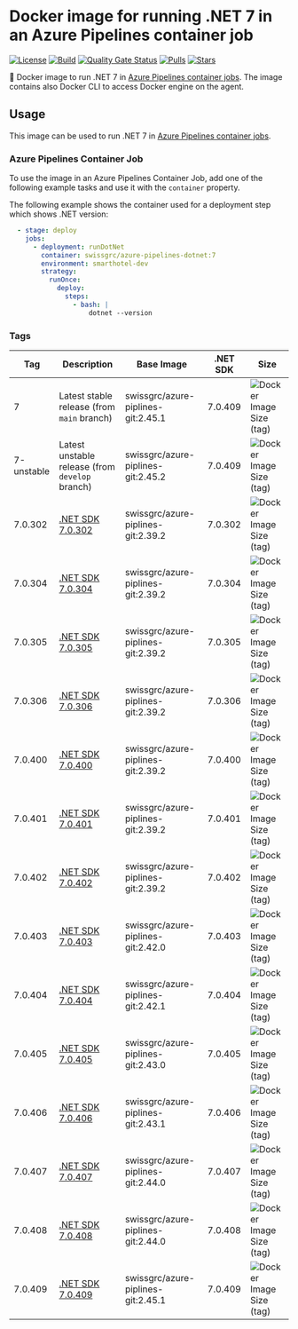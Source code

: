 # Docker image for running .NET 7 in an Azure Pipelines container job

<!-- markdownlint-disable MD013 -->
[![License](https://img.shields.io/badge/license-MIT-blue.svg?style=flat-square)](https://github.com/swissgrc/docker-azure-pipelines-dotnet-7/blob/main/LICENSE) [![Build](https://img.shields.io/github/actions/workflow/status/swissgrc/docker-azure-pipelines-dotnet-7/publish.yml?branch=develop&style=flat-square)](https://github.com/swissgrc/docker-azure-pipelines-dotnet-7/actions/workflows/publish.yml) [![Quality Gate Status](https://sonarcloud.io/api/project_badges/measure?project=swissgrc_docker-azure-pipelines-dotnet-7&metric=alert_status)](https://sonarcloud.io/summary/new_code?id=swissgrc_docker-azure-pipelines-dotnet-7) [![Pulls](https://img.shields.io/docker/pulls/swissgrc/azure-pipelines-dotnet.svg?style=flat-square)](https://hub.docker.com/r/swissgrc/azure-pipelines-dotnet) [![Stars](https://img.shields.io/docker/stars/swissgrc/azure-pipelines-dotnet.svg?style=flat-square)](https://hub.docker.com/r/swissgrc/azure-pipelines-dotnet)
<!-- markdownlint-restore -->

🐳 Docker image to run .NET 7 in [Azure Pipelines container jobs].
The image contains also Docker CLI to access Docker engine on the agent.

## Usage

This image can be used to run .NET 7 in [Azure Pipelines container jobs].

### Azure Pipelines Container Job

To use the image in an Azure Pipelines Container Job, add one of the following example tasks and use it with the `container` property.

The following example shows the container used for a deployment step which shows .NET version:

```yaml
  - stage: deploy
    jobs:
      - deployment: runDotNet
        container: swissgrc/azure-pipelines-dotnet:7
        environment: smarthotel-dev
        strategy:
          runOnce:
            deploy:
              steps:
                - bash: |
                    dotnet --version
```

### Tags

| Tag        | Description                                                                                     | Base Image                         | .NET SDK | Size                                                                                                                              |
|------------|-------------------------------------------------------------------------------------------------|------------------------------------|----------|-----------------------------------------------------------------------------------------------------------------------------------|
| 7          | Latest stable release (from `main` branch)                                                      | swissgrc/azure-piplines-git:2.45.1 | 7.0.409  | ![Docker Image Size (tag)](https://img.shields.io/docker/image-size/swissgrc/azure-pipelines-dotnet/latest?style=flat-square)     |
| 7-unstable | Latest unstable release (from `develop` branch)                                                 | swissgrc/azure-piplines-git:2.45.2 | 7.0.409  | ![Docker Image Size (tag)](https://img.shields.io/docker/image-size/swissgrc/azure-pipelines-dotnet/unstable?style=flat-square)   |
| 7.0.302    | [.NET SDK 7.0.302](https://github.com/dotnet/core/blob/main/release-notes/7.0/7.0.5/7.0.302.md) | swissgrc/azure-piplines-git:2.39.2 | 7.0.302  | ![Docker Image Size (tag)](https://img.shields.io/docker/image-size/swissgrc/azure-pipelines-dotnet/7.0.302?style=flat-square)    |
| 7.0.304    | [.NET SDK 7.0.304](https://github.com/dotnet/core/blob/main/release-notes/7.0/7.0.7/7.0.7.md)   | swissgrc/azure-piplines-git:2.39.2 | 7.0.304  | ![Docker Image Size (tag)](https://img.shields.io/docker/image-size/swissgrc/azure-pipelines-dotnet/7.0.304?style=flat-square)    |
| 7.0.305    | [.NET SDK 7.0.305](https://github.com/dotnet/core/blob/main/release-notes/7.0/7.0.8/7.0.8.md)   | swissgrc/azure-piplines-git:2.39.2 | 7.0.305  | ![Docker Image Size (tag)](https://img.shields.io/docker/image-size/swissgrc/azure-pipelines-dotnet/7.0.305?style=flat-square)    |
| 7.0.306    | [.NET SDK 7.0.306](https://github.com/dotnet/core/blob/main/release-notes/7.0/7.0.9/7.0.9.md)   | swissgrc/azure-piplines-git:2.39.2 | 7.0.306  | ![Docker Image Size (tag)](https://img.shields.io/docker/image-size/swissgrc/azure-pipelines-dotnet/7.0.306?style=flat-square)    |
| 7.0.400    | [.NET SDK 7.0.400](https://github.com/dotnet/core/blob/main/release-notes/7.0/7.0.10/7.0.10.md) | swissgrc/azure-piplines-git:2.39.2 | 7.0.400  | ![Docker Image Size (tag)](https://img.shields.io/docker/image-size/swissgrc/azure-pipelines-dotnet/7.0.400?style=flat-square)    |
| 7.0.401    | [.NET SDK 7.0.401](https://github.com/dotnet/core/blob/main/release-notes/7.0/7.0.11/7.0.11.md) | swissgrc/azure-piplines-git:2.39.2 | 7.0.401  | ![Docker Image Size (tag)](https://img.shields.io/docker/image-size/swissgrc/azure-pipelines-dotnet/7.0.401?style=flat-square)    |
| 7.0.402    | [.NET SDK 7.0.402](https://github.com/dotnet/core/blob/main/release-notes/7.0/7.0.12/7.0.12.md) | swissgrc/azure-piplines-git:2.39.2 | 7.0.402  | ![Docker Image Size (tag)](https://img.shields.io/docker/image-size/swissgrc/azure-pipelines-dotnet/7.0.402?style=flat-square)    |
| 7.0.403    | [.NET SDK 7.0.403](https://github.com/dotnet/core/blob/main/release-notes/7.0/7.0.13/7.0.13.md) | swissgrc/azure-piplines-git:2.42.0 | 7.0.403  | ![Docker Image Size (tag)](https://img.shields.io/docker/image-size/swissgrc/azure-pipelines-dotnet/7.0.403?style=flat-square)    |
| 7.0.404    | [.NET SDK 7.0.404](https://github.com/dotnet/core/blob/main/release-notes/7.0/7.0.14/7.0.14.md) | swissgrc/azure-piplines-git:2.42.1 | 7.0.404  | ![Docker Image Size (tag)](https://img.shields.io/docker/image-size/swissgrc/azure-pipelines-dotnet/7.0.404?style=flat-square)    |
| 7.0.405    | [.NET SDK 7.0.405](https://github.com/dotnet/core/blob/main/release-notes/7.0/7.0.15/7.0.15.md) | swissgrc/azure-piplines-git:2.43.0 | 7.0.405  | ![Docker Image Size (tag)](https://img.shields.io/docker/image-size/swissgrc/azure-pipelines-dotnet/7.0.405?style=flat-square)    |
| 7.0.406    | [.NET SDK 7.0.406](https://github.com/dotnet/core/blob/main/release-notes/7.0/7.0.16/7.0.16.md) | swissgrc/azure-piplines-git:2.43.1 | 7.0.406  | ![Docker Image Size (tag)](https://img.shields.io/docker/image-size/swissgrc/azure-pipelines-dotnet/7.0.406?style=flat-square)    |
| 7.0.407    | [.NET SDK 7.0.407](https://github.com/dotnet/core/blob/main/release-notes/7.0/7.0.17/7.0.17.md) | swissgrc/azure-piplines-git:2.44.0 | 7.0.407  | ![Docker Image Size (tag)](https://img.shields.io/docker/image-size/swissgrc/azure-pipelines-dotnet/7.0.407?style=flat-square)    |
| 7.0.408    | [.NET SDK 7.0.408](https://github.com/dotnet/core/blob/main/release-notes/7.0/7.0.18/7.0.18.md) | swissgrc/azure-piplines-git:2.44.0 | 7.0.408  | ![Docker Image Size (tag)](https://img.shields.io/docker/image-size/swissgrc/azure-pipelines-dotnet/7.0.408?style=flat-square)    |
| 7.0.409    | [.NET SDK 7.0.409](https://github.com/dotnet/core/blob/main/release-notes/7.0/7.0.19/7.0.19.md) | swissgrc/azure-piplines-git:2.45.1 | 7.0.409  | ![Docker Image Size (tag)](https://img.shields.io/docker/image-size/swissgrc/azure-pipelines-dotnet/7.0.409?style=flat-square)    |

[Azure Pipelines container jobs]: https://docs.microsoft.com/en-us/azure/devops/pipelines/process/container-phases
